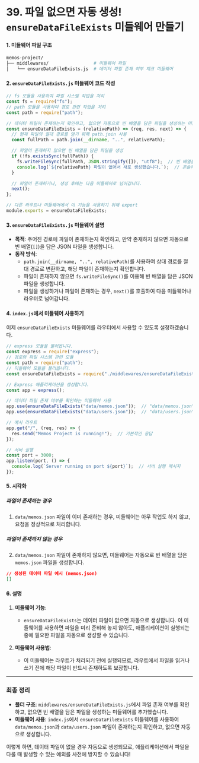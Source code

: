 # 39. 파일 없으면 자동 생성! `ensureDataFileExists` 미들웨어 만들기

#### 1. 미들웨어 파일 구조

```bash
memos-project/
├── middlewares/                 # 미들웨어 파일
│   └── ensureDataFileExists.js  # 데이터 파일 존재 여부 체크 미들웨어
```

#### 2. `ensureDataFileExists.js` 미들웨어 코드 작성

```javascript
// fs 모듈을 사용하여 파일 시스템 작업을 처리
const fs = require("fs");
// path 모듈을 사용하여 경로 관련 작업을 처리
const path = require("path");

// 데이터 파일이 존재하는지 확인하고, 없으면 자동으로 빈 배열을 담은 파일을 생성하는 미들웨어
const ensureDataFileExists = (relativePath) => (req, res, next) => {
  // 현재 파일의 절대 경로를 얻기 위해 path.join 사용
  const fullPath = path.join(__dirname, "..", relativePath);

  // 파일이 존재하지 않으면 빈 배열을 담은 파일을 생성
  if (!fs.existsSync(fullPath)) {
    fs.writeFileSync(fullPath, JSON.stringify([]), "utf8");  // 빈 배열을 담은 JSON 파일 생성
    console.log(`${relativePath} 파일이 없어서 새로 생성했습니다.`);  // 콘솔에 파일 생성 메시지 출력
  }

  // 파일이 존재하거나, 생성 후에는 다음 미들웨어로 넘어갑니다.
  next();
};

// 다른 라우트나 미들웨어에서 이 기능을 사용하기 위해 export
module.exports = ensureDataFileExists;
```

#### 3. `ensureDataFileExists.js` 미들웨어 설명

- **목적**: 주어진 경로에 파일이 존재하는지 확인하고, 만약 존재하지 않으면 자동으로 빈 배열(`[]`)을 담은 JSON 파일을 생성합니다.
- **동작 방식**:
  - `path.join(__dirname, "..", relativePath)`를 사용하여 상대 경로를 절대 경로로 변환하고, 해당 파일이 존재하는지 확인합니다.
  - 파일이 존재하지 않으면 `fs.writeFileSync()`를 이용해 빈 배열을 담은 JSON 파일을 생성합니다.
  - 파일을 생성하거나 파일이 존재하는 경우, `next()`를 호출하여 다음 미들웨어나 라우터로 넘어갑니다.

#### 4. `index.js`에서 미들웨어 사용하기

이제 `ensureDataFileExists` 미들웨어를 라우터에서 사용할 수 있도록 설정하겠습니다.

```javascript
// express 모듈을 불러옵니다.
const express = require("express");
// 경로와 파일 시스템 관련 모듈
const path = require("path");
// 미들웨어 모듈을 불러옵니다.
const ensureDataFileExists = require("./middlewares/ensureDataFileExists");

// Express 애플리케이션을 생성합니다.
const app = express();

// 데이터 파일 존재 여부를 확인하는 미들웨어 사용
app.use(ensureDataFileExists("data/memos.json"));  // "data/memos.json" 파일 존재 여부 체크
app.use(ensureDataFileExists("data/users.json"));  // "data/users.json" 파일 존재 여부 체크

// 예시 라우트
app.get("/", (req, res) => {
  res.send("Memos Project is running!");  // 기본적인 응답
});

// 서버 실행
const port = 3000;
app.listen(port, () => {
  console.log(`Server running on port ${port}`);  // 서버 실행 메시지
});
```

#### 5. 시각화

##### 파일이 존재하는 경우

1. `data/memos.json` 파일이 이미 존재하는 경우, 미들웨어는 아무 작업도 하지 않고, 요청을 정상적으로 처리합니다.

##### 파일이 존재하지 않는 경우

2. `data/memos.json` 파일이 존재하지 않으면, 미들웨어는 자동으로 빈 배열을 담은 `memos.json` 파일을 생성합니다.

```json
// 생성된 데이터 파일 예시 (memos.json)
[]
```

#### 6. 설명

1. **미들웨어 기능**:
   - `ensureDataFileExists`는 데이터 파일이 없으면 자동으로 생성합니다. 이 미들웨어를 사용하면 파일을 미리 준비해 놓지 않아도, 애플리케이션이 실행되는 중에 필요한 파일을 자동으로 생성할 수 있습니다.

2. **미들웨어 사용법**:
   - 이 미들웨어는 라우트가 처리되기 전에 실행되므로, 라우트에서 파일을 읽거나 쓰기 전에 해당 파일이 반드시 존재하도록 보장합니다.

---

### 최종 정리

- **폴더 구조**: `middlewares/ensureDataFileExists.js`에서 파일 존재 여부를 확인하고, 없으면 빈 배열을 담은 파일을 생성하는 미들웨어를 추가했습니다.
- **미들웨어 사용**: `index.js`에서 `ensureDataFileExists` 미들웨어를 사용하여 `data/memos.json`과 `data/users.json` 파일이 존재하는지 확인하고, 없으면 자동으로 생성합니다.

이렇게 하면, 데이터 파일이 없을 경우 자동으로 생성되므로, 애플리케이션에서 파일을 다룰 때 발생할 수 있는 예외를 사전에 방지할 수 있습니다!